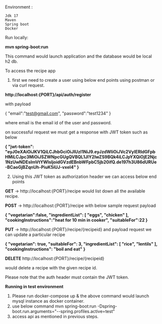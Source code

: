 Environment :

    Jdk 17 
    Maven 
    Spring boot
    Docker

Run locally:

**mvn spring-boot:run** 

This command would launch application and the database would be local h2 db.

To access the recipe app 

1) first we need to create a user using below end points using postman or via curl request.

**http://localhost:{PORT}/api/auth/register** 

with payload

{
"email":"test@gmail.com",
"password":"test1234"
} 

where email is the email id of the user and password.

on successful request we must get a response with JWT token such as below 

**{
"jwt-token": "eyJ0eXAiOiJKV1QiLCJhbGciOiJIUzI1NiJ9.eyJzdWIiOiJVc2VyIERldGFpbHMiLCJpc3MiOiJSZWNpcGUgQVBQL1JlY2lwZS9BQk4iLCJpYXQiOjE2Njc1NzUwNDEsImVtYWlsIjoidGVzdEBnbWFpbC5jb20ifQ.de197h3U86dURUe-BCaoGjBZqnUh-PiuK5iUJ-vxeI4"
}** 

2) Using this JWT token as authorization header we can access below end points

**GET** ->  http://localhost:{PORT}/recipe would list down all the available recipe.

**POST** -> http://localhost:{PORT}/recipe with below sample request payload 

**{
"vegetarian":false,
"ingredientList": [
"eggs",
"chicken"
],
"cookingInstructions":"heat for 10 min in cooker",
"suitableFor":22
}**

**PUT** -> http://localhost:{PORT}/recipe/{recipeid} 
and payload request we can update a particular recipe

**{
        "vegetarian": true,
        "suitableFor": 3,
        "ingredientList": [
            "rice",
            "lentils"
        ],
        "cookingInstructions": "boil and eat"
}**

**DELETE** http://localhost:{PORT}/recipe/{recipeid}

would delete a recipe with the given recipe id.

Please note that the auth header must contain the JWT token.


**Running in test environment** 

1) Please run docker-compose up & the above command would launch mysql instance as docker container.
2) use below command 
mvn spring-boot:run -Dspring-boot.run.arguments="--spring.profiles.active=test"
3) access api as mentioned in previous steps.
